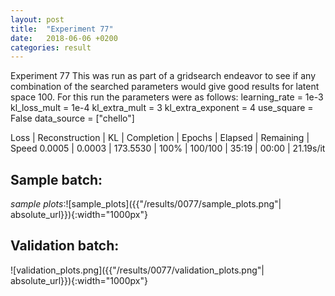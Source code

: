 ```yaml
---
layout: post
title:  "Experiment 77"
date:   2018-06-06 +0200
categories: result
---
```

Experiment 77
This was run as part of a gridsearch endeavor to see if any combination of the searched parameters would give good results for latent space 100.
For this run the parameters were as follows:
learning_rate = 1e-3
kl_loss_mult = 1e-4
kl_extra_mult = 3
kl_extra_exponent = 4
use_square = False
data_source = ["chello"]

Loss | Reconstruction | KL | Completion | Epochs | Elapsed | Remaining | Speed
0.0005 | 0.0003 | 173.5530 | 100% | 100/100 | 35:19 | 00:00 | 21.19s/it



## **Sample batch**:

_sample plots_:![sample_plots]({{"/results/0077/sample_plots.png"| absolute_url}}){:width="1000px"}

## **Validation batch**:

![validation_plots.png]({{"/results/0077/validation_plots.png"| absolute_url}}){:width="1000px"}

